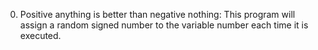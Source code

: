 0. Positive anything is better than negative nothing:
This program will assign a random signed number to the variable number each time it is executed.
